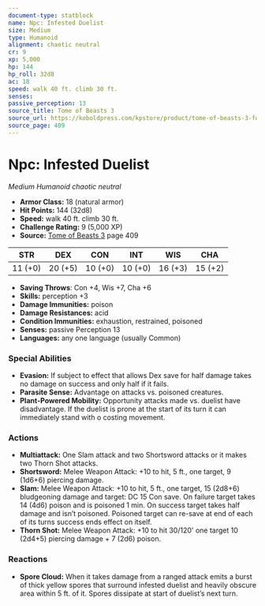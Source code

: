 ```yaml
---
document-type: statblock
name: Npc: Infested Duelist
size: Medium
type: Humanoid
alignment: chaotic neutral
cr: 9
xp: 5,000
hp: 144
hp_roll: 32d8
ac: 18
speed: walk 40 ft. climb 30 ft.
senses: 
passive_perception: 13
source_title: Tome of Beasts 3
source_url: https://koboldpress.com/kpstore/product/tome-of-beasts-3-for-5th-edition/
source_page: 409
---
```


# Npc: Infested Duelist

*Medium* *Humanoid* *chaotic neutral*

- **Armor Class:** 18 (natural armor)
- **Hit Points:** 144 (32d8)
- **Speed:** walk 40 ft. climb 30 ft.
- **Challenge Rating:** 9 (5,000 XP)
- **Source:** [Tome of Beasts 3](https://koboldpress.com/kpstore/product/tome-of-beasts-3-for-5th-edition/) page 409

| STR | DEX | CON | INT | WIS | CHA |
| --- | --- | --- | --- | --- | --- |
| 11 (+0) | 20 (+5) | 10 (+0) | 10 (+0) | 16 (+3) | 15 (+2) |

- **Saving Throws**: Con +4, Wis +7, Cha +6
- **Skills:** perception +3
- **Damage Immunities:** poison
- **Damage Resistances:** acid
- **Condition Immunities:** exhaustion, restrained, poisoned
- **Senses:** passive Perception 13
- **Languages:** any one language (usually Common)

### Special Abilities

- **Evasion:** If subject to effect that allows Dex save for half damage takes no damage on success and only half if it fails.
- **Parasite Sense:** Advantage on attacks vs. poisoned creatures.
- **Plant-Powered Mobility:** Opportunity attacks made vs. duelist have disadvantage. If the duelist is prone at the start of its turn it can immediately stand with o costing movement.

### Actions

- **Multiattack:** One Slam attack and two Shortsword attacks or it makes two Thorn Shot attacks.
- **Shortsword:** Melee Weapon Attack: +10 to hit, 5 ft., one target, 9 (1d6+6) piercing damage.
- **Slam:** Melee Weapon Attack: +10 to hit, 5 ft., one target, 15 (2d8+6) bludgeoning damage and target: DC 15 Con save. On failure target takes 14 (4d6) poison and is poisoned 1 min. On success target takes half damage and isn’t poisoned. Poisoned target can re-save at end of each of its turns success ends effect on itself.
- **Thorn Shot:** Melee Weapon Attack: +10 to hit 30/120' one target 10 (2d4+5) piercing damage + 7 (2d6) poison.

### Reactions

- **Spore Cloud:** When it takes damage from a ranged attack emits a burst of thick yellow spores that surround infested duelist and heavily obscure area within 5 ft. of it. Spores dissipate at start of duelist’s next turn.
